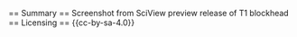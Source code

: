 == Summary ==
Screenshot from SciView preview release of T1 blockhead
== Licensing ==
{{cc-by-sa-4.0}}
